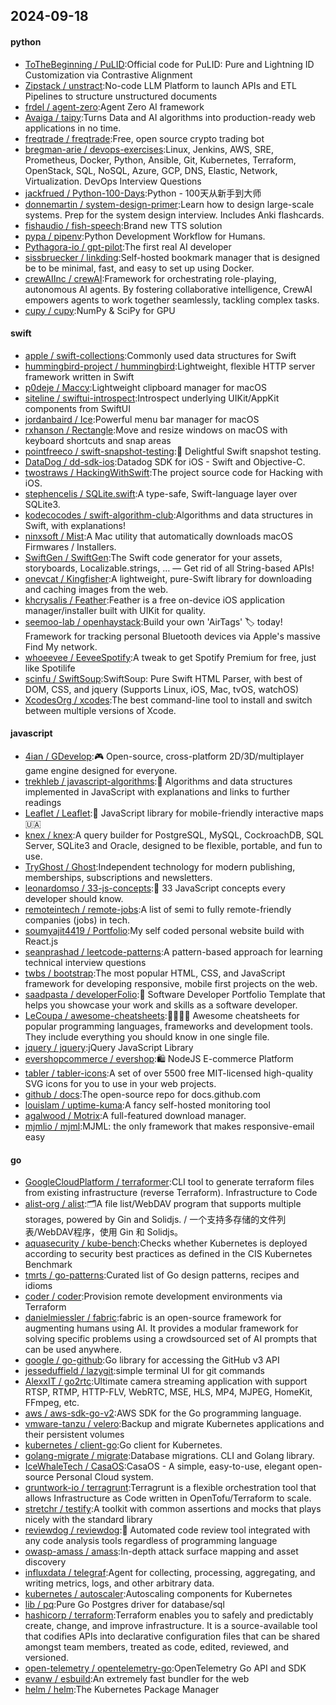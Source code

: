 ## 2024-09-18

#### python
* [ToTheBeginning / PuLID](https://github.com/ToTheBeginning/PuLID):Official code for PuLID: Pure and Lightning ID Customization via Contrastive Alignment
* [Zipstack / unstract](https://github.com/Zipstack/unstract):No-code LLM Platform to launch APIs and ETL Pipelines to structure unstructured documents
* [frdel / agent-zero](https://github.com/frdel/agent-zero):Agent Zero AI framework
* [Avaiga / taipy](https://github.com/Avaiga/taipy):Turns Data and AI algorithms into production-ready web applications in no time.
* [freqtrade / freqtrade](https://github.com/freqtrade/freqtrade):Free, open source crypto trading bot
* [bregman-arie / devops-exercises](https://github.com/bregman-arie/devops-exercises):Linux, Jenkins, AWS, SRE, Prometheus, Docker, Python, Ansible, Git, Kubernetes, Terraform, OpenStack, SQL, NoSQL, Azure, GCP, DNS, Elastic, Network, Virtualization. DevOps Interview Questions
* [jackfrued / Python-100-Days](https://github.com/jackfrued/Python-100-Days):Python - 100天从新手到大师
* [donnemartin / system-design-primer](https://github.com/donnemartin/system-design-primer):Learn how to design large-scale systems. Prep for the system design interview. Includes Anki flashcards.
* [fishaudio / fish-speech](https://github.com/fishaudio/fish-speech):Brand new TTS solution
* [pypa / pipenv](https://github.com/pypa/pipenv):Python Development Workflow for Humans.
* [Pythagora-io / gpt-pilot](https://github.com/Pythagora-io/gpt-pilot):The first real AI developer
* [sissbruecker / linkding](https://github.com/sissbruecker/linkding):Self-hosted bookmark manager that is designed be to be minimal, fast, and easy to set up using Docker.
* [crewAIInc / crewAI](https://github.com/crewAIInc/crewAI):Framework for orchestrating role-playing, autonomous AI agents. By fostering collaborative intelligence, CrewAI empowers agents to work together seamlessly, tackling complex tasks.
* [cupy / cupy](https://github.com/cupy/cupy):NumPy & SciPy for GPU

#### swift
* [apple / swift-collections](https://github.com/apple/swift-collections):Commonly used data structures for Swift
* [hummingbird-project / hummingbird](https://github.com/hummingbird-project/hummingbird):Lightweight, flexible HTTP server framework written in Swift
* [p0deje / Maccy](https://github.com/p0deje/Maccy):Lightweight clipboard manager for macOS
* [siteline / swiftui-introspect](https://github.com/siteline/swiftui-introspect):Introspect underlying UIKit/AppKit components from SwiftUI
* [jordanbaird / Ice](https://github.com/jordanbaird/Ice):Powerful menu bar manager for macOS
* [rxhanson / Rectangle](https://github.com/rxhanson/Rectangle):Move and resize windows on macOS with keyboard shortcuts and snap areas
* [pointfreeco / swift-snapshot-testing](https://github.com/pointfreeco/swift-snapshot-testing):📸 Delightful Swift snapshot testing.
* [DataDog / dd-sdk-ios](https://github.com/DataDog/dd-sdk-ios):Datadog SDK for iOS - Swift and Objective-C.
* [twostraws / HackingWithSwift](https://github.com/twostraws/HackingWithSwift):The project source code for Hacking with iOS.
* [stephencelis / SQLite.swift](https://github.com/stephencelis/SQLite.swift):A type-safe, Swift-language layer over SQLite3.
* [kodecocodes / swift-algorithm-club](https://github.com/kodecocodes/swift-algorithm-club):Algorithms and data structures in Swift, with explanations!
* [ninxsoft / Mist](https://github.com/ninxsoft/Mist):A Mac utility that automatically downloads macOS Firmwares / Installers.
* [SwiftGen / SwiftGen](https://github.com/SwiftGen/SwiftGen):The Swift code generator for your assets, storyboards, Localizable.strings, … — Get rid of all String-based APIs!
* [onevcat / Kingfisher](https://github.com/onevcat/Kingfisher):A lightweight, pure-Swift library for downloading and caching images from the web.
* [khcrysalis / Feather](https://github.com/khcrysalis/Feather):Feather is a free on-device iOS application manager/installer built with UIKit for quality.
* [seemoo-lab / openhaystack](https://github.com/seemoo-lab/openhaystack):Build your own 'AirTags' 🏷 today! Framework for tracking personal Bluetooth devices via Apple's massive Find My network.
* [whoeevee / EeveeSpotify](https://github.com/whoeevee/EeveeSpotify):A tweak to get Spotify Premium for free, just like Spotilife
* [scinfu / SwiftSoup](https://github.com/scinfu/SwiftSoup):SwiftSoup: Pure Swift HTML Parser, with best of DOM, CSS, and jquery (Supports Linux, iOS, Mac, tvOS, watchOS)
* [XcodesOrg / xcodes](https://github.com/XcodesOrg/xcodes):The best command-line tool to install and switch between multiple versions of Xcode.

#### javascript
* [4ian / GDevelop](https://github.com/4ian/GDevelop):🎮 Open-source, cross-platform 2D/3D/multiplayer game engine designed for everyone.
* [trekhleb / javascript-algorithms](https://github.com/trekhleb/javascript-algorithms):📝 Algorithms and data structures implemented in JavaScript with explanations and links to further readings
* [Leaflet / Leaflet](https://github.com/Leaflet/Leaflet):🍃 JavaScript library for mobile-friendly interactive maps 🇺🇦
* [knex / knex](https://github.com/knex/knex):A query builder for PostgreSQL, MySQL, CockroachDB, SQL Server, SQLite3 and Oracle, designed to be flexible, portable, and fun to use.
* [TryGhost / Ghost](https://github.com/TryGhost/Ghost):Independent technology for modern publishing, memberships, subscriptions and newsletters.
* [leonardomso / 33-js-concepts](https://github.com/leonardomso/33-js-concepts):📜 33 JavaScript concepts every developer should know.
* [remoteintech / remote-jobs](https://github.com/remoteintech/remote-jobs):A list of semi to fully remote-friendly companies (jobs) in tech.
* [soumyajit4419 / Portfolio](https://github.com/soumyajit4419/Portfolio):My self coded personal website build with React.js
* [seanprashad / leetcode-patterns](https://github.com/seanprashad/leetcode-patterns):A pattern-based approach for learning technical interview questions
* [twbs / bootstrap](https://github.com/twbs/bootstrap):The most popular HTML, CSS, and JavaScript framework for developing responsive, mobile first projects on the web.
* [saadpasta / developerFolio](https://github.com/saadpasta/developerFolio):🚀 Software Developer Portfolio Template that helps you showcase your work and skills as a software developer.
* [LeCoupa / awesome-cheatsheets](https://github.com/LeCoupa/awesome-cheatsheets):👩‍💻👨‍💻 Awesome cheatsheets for popular programming languages, frameworks and development tools. They include everything you should know in one single file.
* [jquery / jquery](https://github.com/jquery/jquery):jQuery JavaScript Library
* [evershopcommerce / evershop](https://github.com/evershopcommerce/evershop):🛍️ NodeJS E-commerce Platform
* [tabler / tabler-icons](https://github.com/tabler/tabler-icons):A set of over 5500 free MIT-licensed high-quality SVG icons for you to use in your web projects.
* [github / docs](https://github.com/github/docs):The open-source repo for docs.github.com
* [louislam / uptime-kuma](https://github.com/louislam/uptime-kuma):A fancy self-hosted monitoring tool
* [agalwood / Motrix](https://github.com/agalwood/Motrix):A full-featured download manager.
* [mjmlio / mjml](https://github.com/mjmlio/mjml):MJML: the only framework that makes responsive-email easy

#### go
* [GoogleCloudPlatform / terraformer](https://github.com/GoogleCloudPlatform/terraformer):CLI tool to generate terraform files from existing infrastructure (reverse Terraform). Infrastructure to Code
* [alist-org / alist](https://github.com/alist-org/alist):🗂️A file list/WebDAV program that supports multiple storages, powered by Gin and Solidjs. / 一个支持多存储的文件列表/WebDAV程序，使用 Gin 和 Solidjs。
* [aquasecurity / kube-bench](https://github.com/aquasecurity/kube-bench):Checks whether Kubernetes is deployed according to security best practices as defined in the CIS Kubernetes Benchmark
* [tmrts / go-patterns](https://github.com/tmrts/go-patterns):Curated list of Go design patterns, recipes and idioms
* [coder / coder](https://github.com/coder/coder):Provision remote development environments via Terraform
* [danielmiessler / fabric](https://github.com/danielmiessler/fabric):fabric is an open-source framework for augmenting humans using AI. It provides a modular framework for solving specific problems using a crowdsourced set of AI prompts that can be used anywhere.
* [google / go-github](https://github.com/google/go-github):Go library for accessing the GitHub v3 API
* [jesseduffield / lazygit](https://github.com/jesseduffield/lazygit):simple terminal UI for git commands
* [AlexxIT / go2rtc](https://github.com/AlexxIT/go2rtc):Ultimate camera streaming application with support RTSP, RTMP, HTTP-FLV, WebRTC, MSE, HLS, MP4, MJPEG, HomeKit, FFmpeg, etc.
* [aws / aws-sdk-go-v2](https://github.com/aws/aws-sdk-go-v2):AWS SDK for the Go programming language.
* [vmware-tanzu / velero](https://github.com/vmware-tanzu/velero):Backup and migrate Kubernetes applications and their persistent volumes
* [kubernetes / client-go](https://github.com/kubernetes/client-go):Go client for Kubernetes.
* [golang-migrate / migrate](https://github.com/golang-migrate/migrate):Database migrations. CLI and Golang library.
* [IceWhaleTech / CasaOS](https://github.com/IceWhaleTech/CasaOS):CasaOS - A simple, easy-to-use, elegant open-source Personal Cloud system.
* [gruntwork-io / terragrunt](https://github.com/gruntwork-io/terragrunt):Terragrunt is a flexible orchestration tool that allows Infrastructure as Code written in OpenTofu/Terraform to scale.
* [stretchr / testify](https://github.com/stretchr/testify):A toolkit with common assertions and mocks that plays nicely with the standard library
* [reviewdog / reviewdog](https://github.com/reviewdog/reviewdog):🐶 Automated code review tool integrated with any code analysis tools regardless of programming language
* [owasp-amass / amass](https://github.com/owasp-amass/amass):In-depth attack surface mapping and asset discovery
* [influxdata / telegraf](https://github.com/influxdata/telegraf):Agent for collecting, processing, aggregating, and writing metrics, logs, and other arbitrary data.
* [kubernetes / autoscaler](https://github.com/kubernetes/autoscaler):Autoscaling components for Kubernetes
* [lib / pq](https://github.com/lib/pq):Pure Go Postgres driver for database/sql
* [hashicorp / terraform](https://github.com/hashicorp/terraform):Terraform enables you to safely and predictably create, change, and improve infrastructure. It is a source-available tool that codifies APIs into declarative configuration files that can be shared amongst team members, treated as code, edited, reviewed, and versioned.
* [open-telemetry / opentelemetry-go](https://github.com/open-telemetry/opentelemetry-go):OpenTelemetry Go API and SDK
* [evanw / esbuild](https://github.com/evanw/esbuild):An extremely fast bundler for the web
* [helm / helm](https://github.com/helm/helm):The Kubernetes Package Manager
